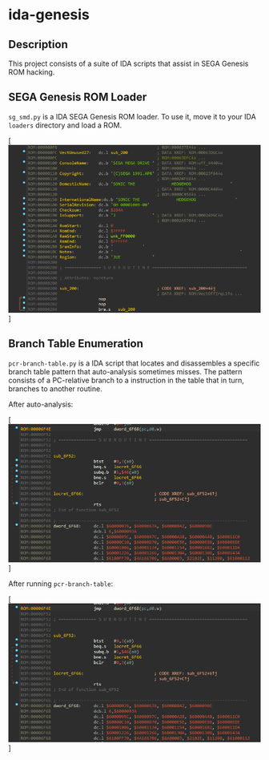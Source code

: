 # ida-genesis

## Description

This project consists of a suite of IDA scripts that assist in SEGA Genesis ROM hacking.

## SEGA Genesis ROM Loader

`sg_smd.py` is a IDA SEGA Genesis ROM loader. To use it, move it to your IDA `loaders` directory and load a ROM.

[![SG/SMD ROM Loader](screenshots/loader.png "SG/SMD ROM Loader")]

## Branch Table Enumeration

`pcr-branch-table.py` is a IDA script that locates and disassembles a specific branch table pattern that auto-analysis
sometimes misses. The pattern consists of a PC-relative branch to a instruction in the table that in turn, branches
to another routine.

After auto-analysis:

[![Missed Branch Table](screenshots/pcr-branch-table-before.png "Before")]

After running `pcr-branch-table`:

[![Scripted Branch Table Analysis](screenshots/pcr-branch-table-before.png "After")]
